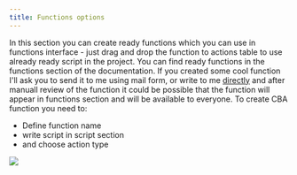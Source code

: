 ```yaml
---
title: Functions options
---
```

In this section you can create ready functions which you can use in functions interface - just drag and drop the function to actions table to use already ready script in the project.
You can find ready functions in the functions section of the documentation.
If you created some cool function I'll ask you to send it to me using mail form, or write to me <a href="mailto:saroyanm@gmail.com?Subject=From%20CBA%20user">directly</a> and after manuall review of the function it could be possible that the function will appear in functions section and will be available to everyone.
To create CBA function you need to:
<ul>
<li>Define function name</li>
<li>write script in script section</li>
<li>and choose action type</li>
</ul>
<img src="sites/default/files/functions_screen.png">